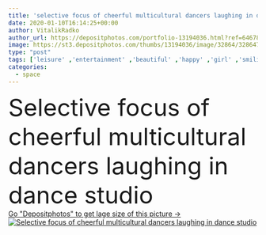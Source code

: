 ```yaml
---
title: 'selective focus of cheerful multicultural dancers laughing in dance studio '
date: 2020-01-10T16:14:25+00:00
author: VitalikRadko
author_url: https://depositphotos.com/portfolio-13194036.html?ref=64678756
image: https://st3.depositphotos.com/thumbs/13194036/image/32864/328647236/api_thumb_450.jpg?forcejpeg=true
type: "post"
tags: ['leisure' ,'entertainment' ,'beautiful' ,'happy' ,'girl' ,'smiling' ,'cheerful' ,'caucasian' ,'smile' ,'hobby' ,'european' ,'style' ,'fashion' ,'Men' ,'emotion' ,'pose' ,'stylish' ,'woman' ,'emotional' ,'accessories' ,'music' ,'together' ,'togetherness' ,'indoors' ,'dance' ,'trendy' ,'cap' ,'attractive' ,'hip hop' ,'casual' ,'handsome' ,'dancing' ,'laugh' ,'fashionable' ,'partial' ,'dancers' ,'Cropped' ,'multicultural' ,'movements' ,'multiethnic' ,'headbands' ,'copy space' ,'selective focus' ,'young adult' ,'african american' ,'three people' ,'black man' ,'White T shirt' ,'Dance studio' ]
categories: 
  - space
---
```

<div aling="center">
            <font size="60"> Selective focus of cheerful multicultural dancers laughing in dance studio</font>   
</div>
<div>
    <a href='https://st3.depositphotos.com/thumbs/13194036/image/32864/328647236/api_thumb_450.jpg?forcejpeg=true?ref=64678756' target=_blank > Go "Depositphotos" to get lage size of this picture ->
        <img href='https://st3.depositphotos.com/thumbs/13194036/image/32864/328647236/api_thumb_450.jpg?forcejpeg=true?ref=64678756' src='https://st3.depositphotos.com/13194036/32864/i/950/depositphotos_328647236-stock-photo-selective-focus-cheerful-multicultural-dancers.jpg?forcejpeg=true' alt='Selective focus of cheerful multicultural dancers laughing in dance studio' >
    </a>
</div>
